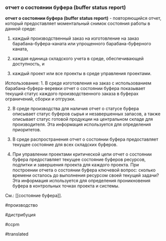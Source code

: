 ### отчет о состоянии буфера (buffer status report)

**отчет о состоянии буфера (buffer status report)** - повторяющийся отчет, который предоставляет моментальный снимок состояния работы в данной среде:

1. каждый производственный заказ на изготовление на заказ барабана-буфера-каната или упрощенного барабана-буферного каната,

2. каждая единица складского учета в среде, обеспечивающей доступность, и

3. каждый проект или все проекты в среде управления проектами.

Использование: 1. В среде изготовления на заказ с использованием барабана-буфера-веревки отчет о состоянии буфера показывает текущий статус каждого производственного заказа в буферах ограничений, сборки и отгрузки.

2. В среде производства для наличия отчет о статусе буфера описывает статус буферов сырья и незавершенных запасов, а также описывает статус готовой продукции на центральном складе для производителя. Эта информация используется для определения приоритетов.

3. В среде распространения отчет о состоянии буфера предоставляет текущее состояние для всех складских буферов.

4. При управлении проектами критической цепи отчет о состоянии буфера предоставляет текущее состояние буферов ресурсов, подпитки и завершения проекта для каждого проекта. При построении отчета о состоянии буфера ключевой вопрос: сколько времени осталось до выполнения ресурсом своей текущей задачи? Эта информация используется для определения проникновения буфера в контрольных точках проекта и системы.

См.: [[состояние буфера]].

#производство

#дистрибуция

#ccpm

#translated
